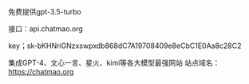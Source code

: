 
免费提供gpt-3.5-turbo

接口：api.chatmao.org


key；sk-bKHNriGNzxswpxdb868dC7A19708409e8eCbC1E0Aa8c28C2

集成GPT-4、文心一言、星火、kimi等各大模型最强网站
站点域名：https://chatmao.org
